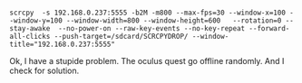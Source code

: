 

```

scrcpy  -s 192.168.0.237:5555 -b2M -m800 --max-fps=30 --window-x=100 --window-y=100 --window-width=800 --window-height=600   --rotation=0 --stay-awake  --no-power-on --raw-key-events --no-key-repeat --forward-all-clicks --push-target=/sdcard/SCRCPYDROP/ --window-title="192.168.0.237:5555"

```


Ok, I have a stupide problem.
The oculus quest go offline randomly.
And I check for solution.
